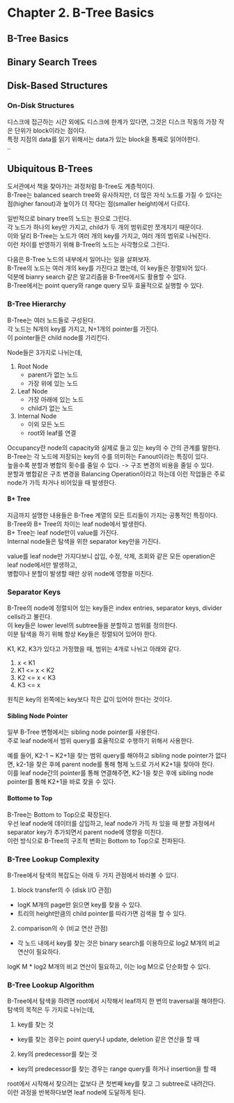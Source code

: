 # Chapter 2. B-Tree Basics
## B-Tree Basics
## Binary Search Trees
## Disk-Based Structures

### On-Disk Structures
디스크에 접근하는 시간 외에도 디스크에 한계가 있다면, 그것은 디스크 작동의 가장 작은 단위가 block이라는 점이다.<br>
특정 지점의 data를 읽기 위해서는 data가 있는 block을 통째로 읽어야한다.<br>
..
## Ubiquitous B-Trees
도서관에서 책을 찾아가는 과정처럼 B-Tree도 계층적이다.<br>
B-Tree는 balanced search tree와 유사하지만,
더 많은 자식 노드를 가질 수 있다는 점(higher fanout)과 높이가 더 작다는 점(smaller height)에서 다르다.<br>

일반적으로 binary tree의 노드는 원으로 그린다.<br>
각 노드가 하나의 key만 가지고, child가 두 개의 범위로만 쪼개지기 때문이다.<br>
이와 달리 B-Tree는 노드가 여러 개의 key를 가지고, 여러 개의 범위로 나눠진다.<br>
이런 차이를 반영하기 위해 B-Tree의 노드는 사각형으로 그린다.<br>

다음은 B-Tree 노드의 내부에서 일어나는 일을 살펴보자.<br>
B-Tree의 노드는 여러 개의 key를 가진다고 했는데, 이 key들은 정렬되어 있다.<br>
덕분에 bianry search 같은 알고리즘을 B-Tree에서도 활용할 수 있다.<br>
B-Tree에서는 point query와 range query 모두 효율적으로 실행할 수 있다.<br>

### B-Tree Hierarchy
B-Tree는 여러 노드들로 구성된다.<br>
각 노드는 N개의 key를 가지고, N+1개의 pointer를 가진다.<br>
이 pointer들은 child node를 가리킨다.<br>

Node들은 3가지로 나뉘는데,
1. Root Node
    - parent가 없는 노드
    - 가장 위에 있는 노드
2. Leaf Node
    - 가장 아래에 있는 노드
    - child가 없는 노드
3. Internal Node
   - 이외 모든 노드
   - root와 leaf를 연결

Occupancy란 node의 capacity와 실제로 들고 있는 key의 수 간의 관계를 말한다.<br>
B-Tree는 각 노드에 저장되는 key의 수를 의미하는 Fanout이라는 특징이 있다.<br>
높을수록 분할과 병합의 횟수를 줄일 수 있다. -> 구조 변경의 비용을 줄일 수 있다.<br>
분할과 병합같은 구조 변경을 Balancing Operation이라고 하는데 이런 작업들은 주로 node가 
가득 차거나 비어있을 때 발생한다.<br>

#### B+ Tree
지금까지 설명한 내용들은 B-Tree 계열의 모든 트리들이 가지는 공통적인 특징이다.<br>
B-Tree와 B+ Tree의 차이는 leaf node에서 발생한다.<br>
B+ Tree는 leaf node만이 value를 가진다.<br>
Internal node들은 탐색을 위한 separator key만을 가진다.<br>

value를 leaf node만 가지다보니 삽입, 수정, 삭제, 조회와 같은 모든 operation은 leaf node에서만 발생하고,<br>
병합이나 분할이 발생할 때만 상위 node에 영향을 미친다.<br>

### Separator Keys
B-Tree의 node에 정렬되어 있는 key들은 index entries, separator keys, divider cells라고 불린다.<br>
이 key들은 lower level의 subtree들을 분할하고 범위를 정의한다.<br>
이분 탐색을 하기 위해 항상 Key들은 정렬되어 있어야 한다.<br>

K1, K2, K3가 있다고 가정했을 때, 범위는 4개로 나뉘고 아래와 같다.<br>
1. x < K1
2. K1 <= x < K2
3. K2 <= x < K3
4. K3 <= x

원칙은 key의 왼쪽에는 key보다 작은 값이 있어야 한다는 것이다.<br>

#### Sibling Node Pointer
일부 B-Tree 변형에서는 sibling node pointer를 사용한다.<br>
주로 leaf node에서 범위 query를 효율적으로 수행하기 위해서 사용한다.<br>

예를 들어, K2-1 ~ K2+1을 찾는 범위 query를 해야하고 sibling node pointer가 없다면, 
k2-1을 찾은 후에 parent node를 통해 형제 노드로 가서 K2+1을 찾아야 한다.<br>
이를 leaf node간의 pointer를 통해 연결해주면,
K2-1을 찾은 후에 sibling node pointer를 통해 K2+1을 바로 찾을 수 있다.<br>

#### Bottome to Top
B-Tree는 Bottom to Top으로 확장된다.<br>
우선 leaf node에 데이터를 삽입하고,
leaf node가 가득 차 있을 때 분할 과정에서 separator key가 추가되면서 parent node에 영향을 미친다.<br>
이런 방식으로 B-Tree의 구조적 변화는 Bottom to Top으로 전파된다.<br>

### B-Tree Lookup Complexity
B-Tree에서 탐색의 복잡도는 아래 두 가지 관점에서 바라볼 수 있다.
1. block transfer의 수 (disk I/O 관점)
  - logK M개의 page만 읽으면 key를 찾을 수 있다.
  - 트리의 height만큼의 child pointer를 따라가면 검색을 할 수 있다.
2. comparison의 수 (비교 연산 관점)
  - 각 노드 내에서 key를 찾는 것은 binary search를 이용하므로 log2 M개의 비교 연산이 필요하다.

logK M * log2 M개의 비교 연산이 필요하고,
이는 log M으로 단순화할 수 있다.<br>

### B-Tree Lookup Algorithm
B-Tree에서 탐색을 하려면 root에서 시작해서 leaf까지 한 번의 traversal을 해야한다.<br>
탐색의 목적은 두 가지로 나뉘는데,
1. key를 찾는 것 
  - key를 찾는 경우는 point query나 update, deletion 같은 연산을 할 때
2. key의 predecessor를 찾는 것
  - key의 predecessor를 찾는 경우는 range query를 하거나 insertion을 할 때

root에서 시작해서 찾으려는 값보다 큰 첫번째 key를 찾고 그 subtree로 내려간다.<br>
이런 과정을 반복하다보면 leaf node에 도달하게 된다.<br>
